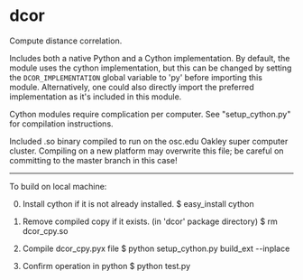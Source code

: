 dcor
====

Compute distance correlation.

Includes both a native Python and a Cython implementation. By default,
the module uses the cython implementation, but this can be changed by
setting the `DCOR_IMPLEMENTATION` global variable to 'py' before
importing this module. Alternatively, one could also directly import
the preferred implementation as it's included in this module.

Cython modules require complication per computer. See
"setup_cython.py" for compilation instructions.

Included .so binary compiled to run on the osc.edu Oakley super
computer cluster. Compiling on a new platform may overwrite this file;
be careful on committing to the master branch in this case!

----
To build on local machine:

0) Install cython if it is not already installed.
$ easy_install cython

1) Remove compiled copy if it exists. (in 'dcor' package directory)
$ rm dcor_cpy.so

2) Compile dcor_cpy.pyx file
$ python setup_cython.py build_ext --inplace

3) Confirm operation in python
$ python test.py


